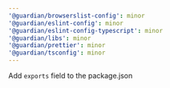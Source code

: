 ```yaml
---
'@guardian/browserslist-config': minor
'@guardian/eslint-config': minor
'@guardian/eslint-config-typescript': minor
'@guardian/libs': minor
'@guardian/prettier': minor
'@guardian/tsconfig': minor
---
```


Add `exports` field to the package.json
